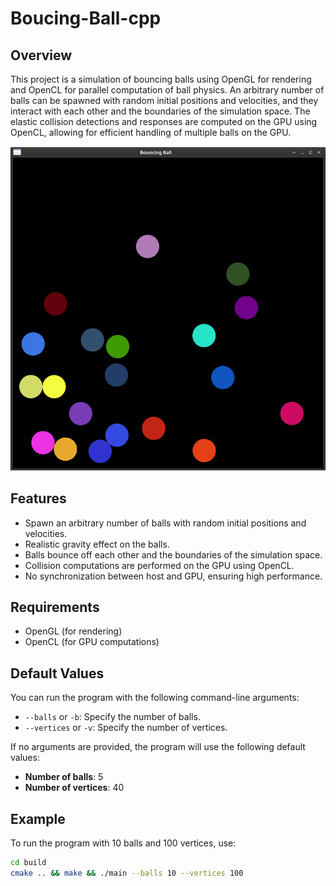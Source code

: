 # Boucing-Ball-cpp
## Overview

This project is a simulation of bouncing balls using OpenGL for rendering and OpenCL for parallel computation of ball physics. An arbitrary number of balls can be spawned with random initial positions and velocities, and they interact with each other and the boundaries of the simulation space. The elastic collision detections and responses are computed on the GPU using OpenCL, allowing for efficient handling of multiple balls on the GPU.

![Ball Screenshot](ball_screenshot.png)

## Features

+ Spawn an arbitrary number of balls with random initial positions and velocities.
+ Realistic gravity effect on the balls.
+ Balls bounce off each other and the boundaries of the simulation space.
+ Collision computations are performed on the GPU using OpenCL.
+ No synchronization between host and GPU, ensuring high performance.

## Requirements

+ OpenGL (for rendering)
+ OpenCL (for GPU computations)

## Default Values

You can run the program with the following command-line arguments:

- `--balls` or `-b`: Specify the number of balls.
- `--vertices` or `-v`: Specify the number of vertices.

If no arguments are provided, the program will use the following default values:
- **Number of balls**: 5
- **Number of vertices**: 40

## Example

To run the program with 10 balls and 100 vertices, use:

```bash
cd build
cmake .. && make && ./main --balls 10 --vertices 100
